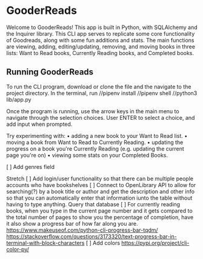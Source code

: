# GooderReads

Welcome to GooderReads! This app is built in Python, with SQLAlchemy and the Inquirer library. This CLI app serves to replicate some core functionality of Goodreads, along with some fun additions and stats. The main functions are viewing, adding, editing/updating, removing, and moving books in three lists: Want to Read books, Currently Reading books, and Completed books.

## Running GooderReads

To run the CLI program, download or clone the file and the navigate to the project directory. In the terminal, run
//pipenv install
//pipenv shell
//python3 lib/app.py

Once the program is running, use the arrow keys in the main menu to navigate through the selection choices. User ENTER to select a choice, and add input when prompted.

Try experimenting with:
• adding a new book to your Want to Read list.
• moving a book from Want to Read to Currently Reading.
• updating the progress on a book you're Currently Reading (e.g. updating the current page you're on)
• viewing some stats on your Completed Books.

[ ] Add genres field

Stretch
[ ] Add login/user functionality so that there can be multiple people accounts who have bookshelves
[ ] Connect to OpenLibrary API to allow for searching(?) by a book title or author and get the description and other info so that you can automatically enter that information iunto the table without having to type anything. Query that database
[ ] For currently reading books, when you type in the current page number and it gets compared to the total number of pages to show you the percentage of completion, have it also show a progress bar of how far along you are.
https://www.makeuseof.com/python-cli-progress-bar-tqdm/
https://stackoverflow.com/questions/3173320/text-progress-bar-in-terminal-with-block-characters
[ ] Add colors https://pypi.org/project/cli-color-py/

